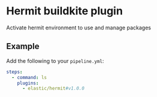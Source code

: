 # Hermit buildkite plugin

Activate hermit environment to use and manage packages

## Example

Add the following to your `pipeline.yml`:

```yml
steps:
  - command: ls
    plugins:
      - elastic/hermit#v1.0.0
```
